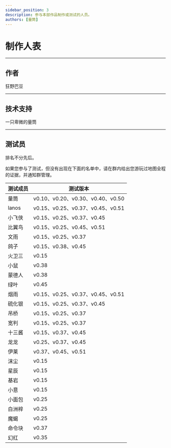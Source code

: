 ```yaml
---
sidebar_position: 3
description: 参与本部作品制作或测试的人员。
authors: [量筒]
---
```


# 制作人表

---

## 作者

狂野巴豆

---

## 技术支持

一只卑微的量筒

---

## 测试员

排名不分先后。

如果您参与了测试，但没有出现在下面的名单中，请在群内给出您游玩过地图全程的证据，并通知群管理。

| 测试成员 | 测试版本 |
| --- | --- |
| 量筒 | v0.10、v0.20、v0.30、v0.40、v0.50 |
| lanos | v0.15、v0.25、v0.37、v0.45、v0.51 |
| 小飞侠 | v0.15、v0.25、v0.37、v0.45 |
| 比翼鸟 | v0.15、v0.25、v0.45、v0.51 |
| 文雨 | v0.15、v0.25、v0.37 |
| 鸽子 | v0.15、v0.38、v0.45 |
| 火卫三 | v0.15 |
| 小鼠 | v0.38 |
| 蒙德人 | v0.38 |
| 绿叶 | v0.45 |
| 烟雨 | v0.15、v0.25、v0.37、v0.45、v0.51 |
| 硫化银 | v0.15、v0.25、v0.37、v0.45 |
| 吊桥 | v0.15、v0.25、v0.37 |
| 宽判 | v0.15、v0.25、v0.37 |
| 十三酱 | v0.15、v0.37、v0.45 |
| 龙龙 | v0.25、v0.37、v0.45 |
| 伊莱 | v0.37、v0.45、v0.51 |
| 沫尘 | v0.15 |
| 星辰 | v0.15 |
| 基岩 | v0.15 |
| 小意 | v0.15 |
| 小面包 | v0.25 |
| 白洲梓 | v0.25 |
| 魔蝎 | v0.25 |
| 命令块 | v0.37 |
| 幻红 | v0.35 |
